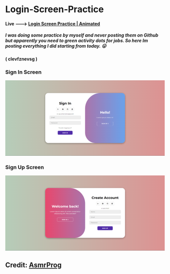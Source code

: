 # Login-Screen-Practice

#### Live ---> [Login Screen Practice | Animated](https://berkcantelseren.github.io/Login-Screen-Practice/)

##### I was doing some practice by myself and never posting them on Github but **apparently you need to green activity dots for jobs**. So here Im posting everything I did starting from today. :stuck_out_tongue:

#### ( clevfznevsg )

### Sign In Screen

<img src="sign-in.png">


### Sign Up Screen

<img src="sign-up.png">

## Credit: [AsmrProg](https://www.youtube.com/@AsmrProg) 
